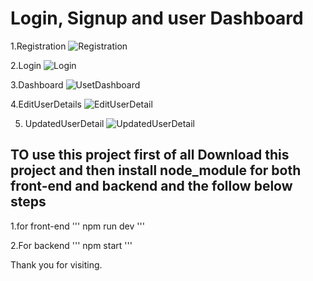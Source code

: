 # Login, Signup and user Dashboard

1.Registration
![Registration](https://github.com/pratiklpu/Login-Signup-With-Dashboard/assets/119802075/578385ed-30f3-41e2-9c11-d258de12d0df)

2.Login
![Login](https://github.com/pratiklpu/Login-Signup-With-Dashboard/assets/119802075/498b42a8-cf4a-4604-8ec5-3ea20940dd45)

3.Dashboard
![UsetDashboard](https://github.com/pratiklpu/Login-Signup-With-Dashboard/assets/119802075/d8b37cf7-83bd-442e-b673-89fda8454d14)

4.EditUserDetails
![EditUserDetail](https://github.com/pratiklpu/Login-Signup-With-Dashboard/assets/119802075/f15d4ef9-1e60-4023-bd00-f72d287e81d9)

5. UpdatedUserDetail
![UpdatedUserDetail](https://github.com/pratiklpu/Login-Signup-With-Dashboard/assets/119802075/52533263-e2c2-46be-b357-c885157c13f9)


## TO use this project first of all Download this project and then install node_module for both front-end and backend and the follow below steps

1.for front-end
''' npm run dev '''

2.For backend
''' npm start '''


Thank you for visiting.
